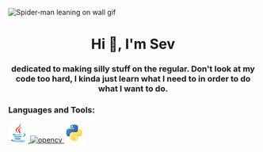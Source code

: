 ![Spider-man leaning on wall gif](https://i.giphy.com/media/v1.Y2lkPTc5MGI3NjExM2thbzVlemM5N3c2MmIzbHlrODloZGE1cmpoaXNlcTE4andhdjN4ZyZlcD12MV9pbnRlcm5hbF9naWZfYnlfaWQmY3Q9Zw/3o7aDbC2HZbTdx0556/giphy.gif)
<h1 align="center">Hi 👋, I'm Sev</h1>
<h3 align="center">dedicated to making silly stuff on the regular. Don't look at my code too hard, I kinda just learn what I need to in order to do what I want to do.</h3>

<h3 align="left">Languages and Tools:</h3>
<p align="left"> <a href="https://www.java.com" target="_blank" rel="noreferrer"> <img src="https://raw.githubusercontent.com/devicons/devicon/master/icons/java/java-original.svg" alt="java" width="40" height="40"/> </a> <a href="https://opencv.org/" target="_blank" rel="noreferrer"> <img src="https://www.vectorlogo.zone/logos/opencv/opencv-icon.svg" alt="opencv" width="40" height="40"/> </a> <a href="https://www.python.org" target="_blank" rel="noreferrer"> <img src="https://raw.githubusercontent.com/devicons/devicon/master/icons/python/python-original.svg" alt="python" width="40" height="40"/> </a> </p>

